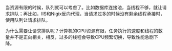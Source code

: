 当资源有限的时候，队列就可以考虑了。比如数据库连接池，当线程不够，就让请求排队；再比如，IIS和Nigix反向代理，当请求过多的时候没有剩余线程承接时，使用队列让请求排队。

为什么需要让请求排队呢？计算机的CPU资源有限，任务执行的速度和线程的数量并不是正向相关，相反，过多的线程会导致CPU频繁切换，导致性能急剧下降。